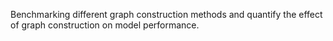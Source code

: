 Benchmarking different graph construction methods and quantify the effect of graph construction on model performance.
